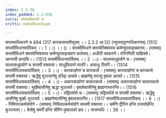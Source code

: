 ```yaml
---
index: 2.3.36
index_padded: 2.3.036
sutra: सप्तम्यधिकरणे च
vritti: mahabhashyam

---
```

 सप्तम्याधिकरणे च 494 (317 कारकसप्तमीसूत्रम् ।। 2.3.2 आ.12) (न्यूनतापूरणाधिकरणम्) (1512 सप्तमीविधानवार्तिकम् ।। 1 ।।) ।। () । सप्तमीविधाने क्तस्येन्विषयस्य कर्मण्युपसङ्ख्यानम् - (भाष्यम्) सप्तमीविधाने क्तस्येन्विषयस्य कर्मण्युपसङ्ख्यानं कर्तव्यम्। अधीती व्याकरणे। परिगणिती याज्ञिक्ये। आम्नाती छन्दसि।। (1513 सप्तमीविधानवार्तिकम् ।। 2 ।।) - साध्वसाधुप्रयोगे च - (भाष्यम्) साध्वसाधुप्रयोगे च सप्तमी वक्तव्या। साधुर्देवदत्तो मातरि। असाधुः पितरि।। (1514 सप्तमीविधायकवार्तिकम् ।। 3 ।।) - कारकार्हाणां च कारकत्वे - (भाष्यम्) कारकार्हाणां च कारकत्वे सप्तमी वक्तव्या। ऋद्धेषु भुञ्ञ्जानेषु दरिद्रा आसते। ब्राह्मणेषु तरत्सु वृषला आसते।। (1515 सप्तमीविधायकवार्तिकम् ।। 4 ।।) - अकारकार्हाणां चाकारकत्वे - (भाष्यम्) अकारकार्हाणां चाकारकत्वे सप्तमी वक्तव्या। मूर्खेष्वासीनेषु ऋद्धा भुञ्ञ्जते। वृषलेष्वासीनेषु ब्राह्मणास्तरन्ति।। (1516 सप्तमीविधायकवार्तिकम् ।। 5 ।।) - तद्विपर्यासे च - (भाष्यम्) तद्विपर्यासे च सप्तमी वक्तव्या। ऋद्धेषु आसीनेषु मूर्खाः भुञ्ञ्जते । ब्राह्मणेष्वासीनेषु वृषलास्तरन्ति।। (1517 सप्तमीविधायकवार्तिकम् ।। 6 ।।) - निमित्तात्कर्मसंयोगे - (भाष्यम्) निमितात्कर्मसंयोगे सप्तमी वक्तव्या।। चर्मणि द्वीपिनं हन्ति दन्तयोर्हन्ति कुञ्ञ्जरम्।। केशेषु चमरीं हन्ति सीम्नि पुष्कलको हतः।। सप्तम्यधि ।। 36 ।। 
